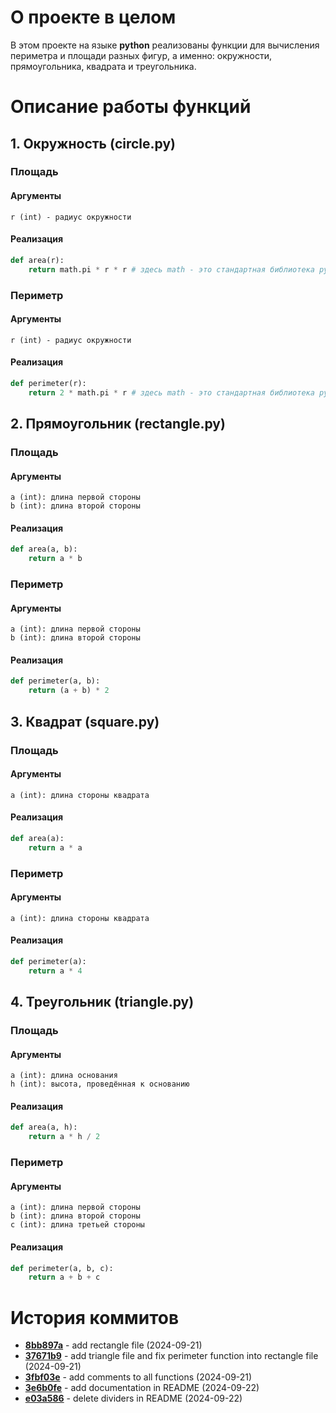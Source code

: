# О проекте в целом
В этом проекте на языке **python** реализованы функции для вычисления периметра и площади разных фигур, а именно: окружности, прямоугольника, квадрата и треугольника.

# Описание работы функций
## 1. Окружность (circle.py)
### Площадь
#### Аргументы
```
r (int) - радиус окружности
```
#### Реализация
```python
def area(r):
    return math.pi * r * r # здесь math - это стандартная библиотека python
```
### Периметр
#### Аргументы
```
r (int) - радиус окружности
```
#### Реализация
```python
def perimeter(r):
    return 2 * math.pi * r # здесь math - это стандартная библиотека python
```

## 2. Прямоугольник (rectangle.py)
### Площадь
#### Аргументы
```
a (int): длина первой стороны
b (int): длина второй стороны
```
#### Реализация
```python
def area(a, b): 
    return a * b 
```
### Периметр
#### Аргументы
```
a (int): длина первой стороны
b (int): длина второй стороны
```
#### Реализация
```python
def perimeter(a, b): 
    return (a + b) * 2
```

## 3. Квадрат (square.py)
### Площадь
#### Аргументы
```
a (int): длина стороны квадрата
```
#### Реализация
```python
def area(a): 
    return a * a
```
### Периметр
#### Аргументы
```
a (int): длина стороны квадрата
```
#### Реализация
```python
def perimeter(a): 
    return a * 4
```

## 4. Треугольник (triangle.py)
### Площадь
#### Аргументы
```
a (int): длина основания
h (int): высота, проведённая к основанию
```
#### Реализация
```python
def area(a, h): 
    return a * h / 2 
```
### Периметр
#### Аргументы
```
a (int): длина первой стороны
b (int): длина второй стороны
c (int): длина третьей стороны
```
#### Реализация
```python
def perimeter(a, b, c): 
	return a + b + c
```

# История коммитов
+ **[8bb897a](https://github.com/Robshak/ITMO_programming_tools_lab2/commit/8bb897a7a0db15f88cbaa0774cd588170493ea15)**  - add rectangle file (2024-09-21)
+ **[37671b9](https://github.com/Robshak/ITMO_programming_tools_lab2/commit/37671b9466d7f6a1d989ef25ee25fe76974fae93)**  - add triangle file and fix perimeter function into rectangle file (2024-09-21)
+ **[3fbf03e](https://github.com/Robshak/ITMO_programming_tools_lab2/commit/3fbf03eb9276c14b0228bda99e858bdb04011d35)**  - add comments to all functions (2024-09-21)
+ **[3e6b0fe](https://github.com/Robshak/ITMO_programming_tools_lab2/commit/3e6b0febb7cfb395261a5913fb6d0d749f07e9dc)**  - add documentation in README (2024-09-22)
+ **[e03a586](https://github.com/Robshak/ITMO_programming_tools_lab2/commit/e03a5865f99dd57257186cb4214e807790c1ac66)**  - delete dividers in README (2024-09-22)
